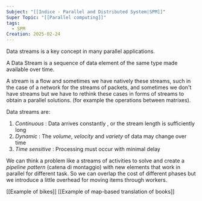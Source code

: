 ```yaml
---
Subject: "[[Indice - Parallel and Distributed System|SPM]]"
Super Topic: "[[Parallel computing]]"
tags:
  - SPM
Creation: 2025-02-24
---
```

Data streams is a key concept in many parallel applications.

A Data Stream is a sequence of data element of the same type made available over time.

A stream is a flow and sometimes we have natively these streams, such in the case of a network for the streams of packets, and sometimes we don't have streams but we have to rethink these cases in forms of streams to obtain a parallel solutions. (for example the operations between matrixes).

Data streams are:
1. *Continuous* : Data arrives constantly , or the stream length is sufficiently long
2. *Dynamic* : The *volume*, *velocity* and *variety* of data may change over time
3. *Time sensitive* : Processing must occur with minimal delay


We can think a problem like a streams of activities to solve and create a *pipeline pattern* (catena di montaggio) with new elements that work in parallel for different task.
So we can overlap the cost of different phases but we introduce a little overhead for moving items through workers.

[[Example of bikes]]
[[Example of map-based translation of books]]